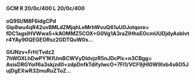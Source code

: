 #### GCM R 20/0c/400 L 20/0c/400
**oQ9Sl/M8F6idgCPd**<br/>**Gip8wu4qR42uvBMLdZMjqhLeMrhWvuQ61uU0Jotqoro=**<br/>**fDC1agslHVWwa5+kAOMMZ5COX+G0Vg1A3raZIHhsEOcmUUDjdyAsblvtr4YAy90QEGEORsz2GDTQuW0s...**<br/><br/>
**GfJNzv+FrH/Tvdz2**<br/>**7hWOXLhDwPY1KfUmBCWVyDldvjzR5nJDcPlc+n3CBgg=**<br/>**AsisDRGYoif6a3skjzd0+zdpDnfkTdifyIwcO+7Fl1/VCF9jHI0W9lxb4s6O5JujDgEXwR32muRuZToZ...**